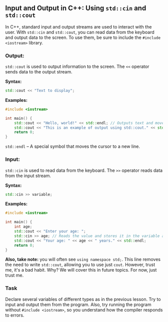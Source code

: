 ﻿## Input and Output in C++: Using `std::cin` and `std::cout`
In C++, standard input and output streams are used to interact with the user. With `std::cin` and `std::cout`, you can read data from the keyboard and output data to the screen. To use them, be sure to include the `#include <iostream>` library.

### Output:
`std::cout` is used to output information to the screen. The `<<` operator sends data to the output stream.

**Syntax:**
```cpp
std::cout << "Text to display";
```

**Examples:**
```cpp
#include <iostream>

int main() {
    std::cout << "Hello, world!" << std::endl; // Outputs text and moves to a new line
    std::cout << "This is an example of output using std::cout." << std::endl;
    return 0;
}
```

`std::endl` – A special symbol that moves the cursor to a new line.

### Input:
`std::cin` is used to read data from the keyboard. The `>>` operator reads data from the input stream.

**Syntax:**
```cpp
std::cin >> variable;
```

**Examples:**
```cpp
#include <iostream>

int main() {
    int age;
    std::cout << "Enter your age: ";
    std::cin >> age; // Reads the value and stores it in the variable age
    std::cout << "Your age: " << age << " years." << std::endl;
    return 0;
}
```

**Also, take note:** you will often see `using namespace std;`. This line removes the need to write `std::cout`, allowing you to use just `cout`. However, trust me, it's a bad habit. Why? We will cover this in future topics. For now, just trust me.

### Task
Declare several variables of different types as in the previous lesson. Try to input and output them from the program. Also, try running the program without `#include <iostream>`, so you understand how the compiler responds to errors.
